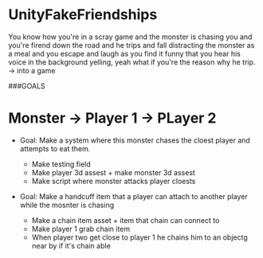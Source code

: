 # UnityFakeFriendships
You know how you're in a scray game and the monster is chasing you and you're firend down the road and he trips and fall distracting the monster as a meal and you escape and laugh as you find it funny that you hear his voice in the background yelling, yeah what if you're the reason why he trip. -> into a game


###GOALS
# Monster -> Player 1 -> PLayer 2
- Goal: Make a system where this monster chases the cloest player and attempts to eat them. 
	- Make testing field
	- Make player 3d assest + make monster 3d assest 
	- Make script where monster attacks player cloests 
	
- Goal: Make a handcuff item that a player can attach to another player while the mosnter is chasing
	- Make a chain item asset + item that chain can connect to
	- Make player 1 grab chain item
	- When player two get close to player 1 he chains him to an objectg near by if it's chain able 